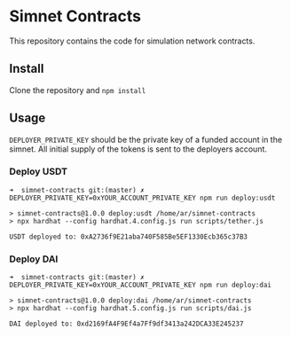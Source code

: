# Simnet Contracts
This repository contains the code for simulation network contracts.

## Install
Clone the repository and `npm install`

## Usage
`DEPLOYER_PRIVATE_KEY` should be the private key of a funded account in the simnet. All initial supply of the tokens is sent to the deployers account.

### Deploy USDT
```
➜  simnet-contracts git:(master) ✗ DEPLOYER_PRIVATE_KEY=0xYOUR_ACCOUNT_PRIVATE_KEY npm run deploy:usdt

> simnet-contracts@1.0.0 deploy:usdt /home/ar/simnet-contracts
> npx hardhat --config hardhat.4.config.js run scripts/tether.js

USDT deployed to: 0xA2736f9E21aba740F585Be5EF1330Ecb365c37B3
```

### Deploy DAI
```
➜  simnet-contracts git:(master) ✗ DEPLOYER_PRIVATE_KEY=0xYOUR_ACCOUNT_PRIVATE_KEY npm run deploy:dai

> simnet-contracts@1.0.0 deploy:dai /home/ar/simnet-contracts
> npx hardhat --config hardhat.5.config.js run scripts/dai.js

DAI deployed to: 0xd2169fA4F9Ef4a7Ff9df3413a242DCA33E245237
```
